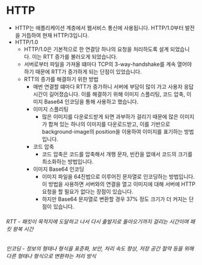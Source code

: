 HTTP
=
- HTTP는 애플리케이션 계층에서 웹서비스 통신에 사용됩니다. HTTP/1.0부터 발전을 거듭하여 현재 HTTP/3입니다.
- HTTP/1.0
  - HTTP/1.0은 기본적으로 한 연결당 하나의 요청을 처리하도록 설계 되었습니다. 이는 RTT 증가를 불러오게 되었습니다.
  - 서버로부터 파일을 가져올 떄마다 TCP의 3-way-handshake를 계속 열어야 하기 때문에 RTT가 증가하게 되는 단점이 있었습니다.
  - RTT의 증가를 해결하기 위한 방법
    - 매번 연결할 떄마다 RTT가 증가하니 서버에 부담이 많이 가고 사용자 응답 시간이 길어졌습니다. 이를 해결하기 위해 이미지 스플리팅, 코드 압축, 이미지 Base64 인코딩을 통해 사용하고 했습니다.
    - 이미지 스플리팅
      - 많은 이미지를 다운로드받게 되면 과부하가 걸리기 때문에 많은 이미지가 합쳐 있는 하나의 이미지를 다운로드받고, 이를 기반으로 background-image의 position을 이용하여 이미지를 표기하는 방법입니다.
    - 코드 압축
      - 코드 압축은 코드를 압축해서 개행 문자, 빈칸을 없애서 코드의 크기를 최소화하는 방법입니다.
    - 이미지 Base64 인코딩
      - 이미지 파일을 64진법으로 이루어진 문자열로 인코딩하는 방법입니다. 이 방법을 사용하면 서버와의 연결을 열고 이미지에 대해 서버에 HTTP 요청을 할 필요가 없다는 장점이 있습니다.
      - 하지만 Base64 문자열로 변환할 경우 37% 정도 크기가 더 커지는 단점이 있습니다.
###### RTT - 패킷이 목적지에 도달하고 나서 다시 출발지로 돌아오기까지 걸리는 시간이며 패킷 왕복 시간
###### 인코딩 - 정보의 형태나 형식을 표준화, 보안, 처리 속도 향상, 저장 공간 절약 등을 위해 다른 형태나 형식으로 변환하는 처리 방식
